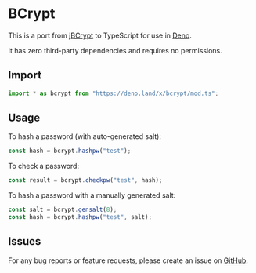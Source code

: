 # BCrypt

This is a port from [jBCrypt](https://github.com/jeremyh/jBCrypt) to TypeScript for use in [Deno](https://deno.land/).

It has zero third-party dependencies and requires no permissions.

## Import

```ts
import * as bcrypt from "https://deno.land/x/bcrypt/mod.ts";
```

## Usage

To hash a password (with auto-generated salt):

```ts
const hash = bcrypt.hashpw("test");
```

To check a password:

```ts
const result = bcrypt.checkpw("test", hash);
```

To hash a password with a manually generated salt:

```ts
const salt = bcrypt.gensalt(8);
const hash = bcrypt.hashpw("test", salt);
```

## Issues

For any bug reports or feature requests, please create an issue on [GitHub](https://github.com/JamesBroadberry/deno-bcrypt/issues).
